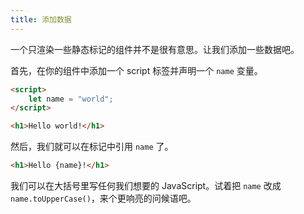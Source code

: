 ```yaml
---
title: 添加数据
---
```


一个只渲染一些静态标记的组件并不是很有意思。让我们添加一些数据吧。

首先，在你的组件中添加一个 script 标签并声明一个 `name` 变量。

```html
<script>
	let name = "world";
</script>

<h1>Hello world!</h1>
```

然后，我们就可以在标记中引用 `name` 了。

```html
<h1>Hello {name}!</h1>
```

我们可以在大括号里写任何我们想要的 JavaScript。试着把 `name` 改成 `name.toUpperCase()`，来个更响亮的问候语吧。
